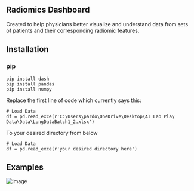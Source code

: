 ## Radiomics Dashboard
Created to help physicians better visualize and understand data from sets of patients and their corresponding radiomic features.

## Installation
### pip

```
pip install dash
pip install pandas
pip install numpy
```
Replace the first line of code which currently says this:
```
# Load Data
df = pd.read_exce(r'C:\Users\pardo\OneDrive\Desktop\AI Lab Play Data\Data\LungDataBatch1_2.xlsx')
```
To your desired directory from below
```
# Load Data
df = pd.read_exce(r'your desired directory here')
```

## Examples
![image](https://user-images.githubusercontent.com/89718849/142567392-cd769681-c261-42e8-a5ed-6d6c9fc4b2cd.png)


